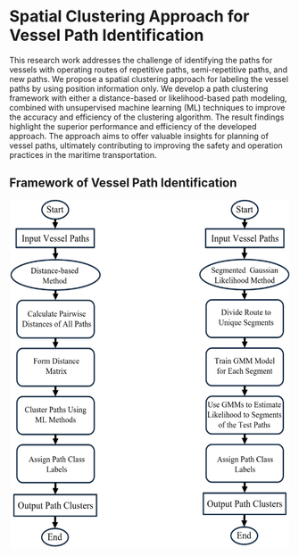 <h1>Spatial Clustering Approach for Vessel Path Identification</h1>

This research work addresses the challenge of identifying the paths for vessels with operating routes of repetitive paths, semi-repetitive paths, and new paths. We propose a spatial clustering approach for labeling the vessel paths by using position information only. 
We develop a path clustering framework with either a distance-based or likelihood-based path modeling, combined with unsupervised machine learning (ML) techniques to improve the accuracy and efficiency of the clustering algorithm.
The result findings highlight the superior performance and efficiency of the developed approach.
The approach aims to offer valuable insights for planning of vessel paths, ultimately contributing to improving the safety and operation practices in the maritime transportation.

<h2>Framework of Vessel Path Identification</h2>
<p align="center">
  <img src="/icons/Framework_of_Vessel_Path_Identification.jpg" width="500" height="625">
</p>
